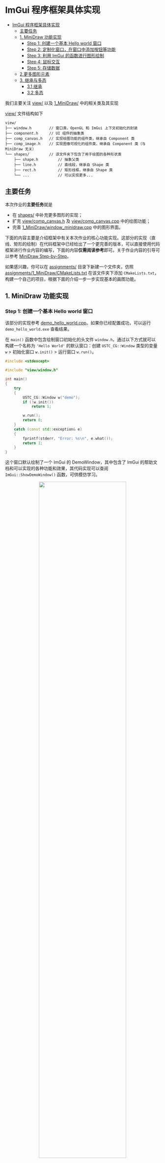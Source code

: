 # ImGui 程序框架具体实现

- [ImGui 程序框架具体实现](#imgui-程序框架具体实现)
  - [主要任务](#主要任务)
  - [1. MiniDraw 功能实现](#1-minidraw-功能实现)
    - [Step 1: 创建一个基本 Hello world 窗口](#step-1-创建一个基本-hello-world-窗口)
    - [Step 2: 定制化窗口，在窗口中添加按钮等功能](#step-2-定制化窗口在窗口中添加按钮等功能)
    - [Step 3: 利用 ImGui 的函数进行图形绘制](#step-3-利用-imgui-的函数进行图形绘制)
    - [Step 4: 鼠标交互](#step-4-鼠标交互)
    - [Step 5: 存储数据](#step-5-存储数据)
  - [2.更多图形元素](#2更多图形元素)
  - [3. 继承与多态](#3-继承与多态)
    - [3.1 继承](#31-继承)
    - [3.2 多态](#32-多态)

我们主要关注 [view/](../../../Framework2D/include/view/) 以及 [1_MiniDraw/](../../../Framework2D/src/assignments/1_MiniDraw/) 中的相关类及其实现

[view/](../../../Framework2D/include/view/) 文件结构如下

```plain
view/
├── window.h        // 窗口类，OpenGL 和 ImGui 上下文初始化的封装
├── component.h     // UI 组件的抽象类
├── comp_canvas.h   // 实现绘图功能的组件类，继承自 Component 类
├── comp_image.h    // 实现图像可视化的组件类，继承自 Component 类（与 MiniDraw 无关）
└── shapes/         // 该文件夹下包含了用于绘图的各种形状类
    ├── shape.h         // 抽象父类
    ├── line.h          // 直线段，继承自 Shape 类
    ├── rect.h          // 矩形线框，继承自 Shape 类
    └── ...             // 可以实现更多...
```

## 主要任务

本次作业的**主要任务**就是

- 在 [shapes/](../../../Framework2D/include/view/shapes/) 中补充更多图形的实现；
- 扩充 [view/comp_canvas.h](../../../Framework2D/include/view/) 及 [view/comp_canvas.cpp](../../../Framework2D/src/view/comp_canvas.cpp) 中的绘图功能；
- 完善 [1_MiniDraw/window_minidraw.cpp](../../../Framework2D/src/assignments/1_MiniDraw/window_minidraw.cpp) 中的图形界面。

下面的内容主要是介绍框架中有关本次作业的核心功能实现。这部分的实现（直线、矩形的绘制）在代码框架中已经给出了一个更完善的版本，可以直接使用代码框架进行作业内容的编写，下面的内容**仅需阅读参考**即可。关于作业内容的引导可以参考 [MiniDraw Step-by-Step](../documents/minidraw_step_by_step.md)。

如果感兴趣，你可以在 [assignments/](../../../Framework2D/src/assignments/) 目录下新建一个文件夹，仿照 [assignments/1_MiniDraw/CMakeLists.txt](../../../Framework2D/src/assignments/1_MiniDraw/CMakeLists.txt) 在该文件夹下添加 `CMakeLists.txt`，构建一个自己的项目，根据下面的介绍一步一步实现基本的画图功能。

## 1. MiniDraw 功能实现

### Step 1: 创建一个基本 Hello world 窗口

该部分的实现参考 [demo_hello_world.cpp](../../../Framework2D/src/demo/demo_hello_world.cpp)。如果你已经配置成功，可以运行 `demo_hello_world.exe` 查看结果。

在 `main()` 函数中包含绘制窗口初始化的头文件 `window.h`，通过以下方式就可以构建一个名称为 `'Hello World'` 的默认窗口：创建 `USTC_CG::Window` 类型的变量 `w` > 初始化窗口 `w.init()` > 运行窗口 `w.run()`。

```cpp
#include <stdexcept>

#include "view/window.h"

int main()
{
    try
    {
        USTC_CG::Window w("demo");
        if (!w.init())
            return 1;

        w.run();
        return 0;
    }
    catch (const std::exception& e)
    {
        fprintf(stderr, "Error: %s\n", e.what());
        return 1;
    }
}
```

这个窗口默认绘制了一个 ImGui 的 DemoWindow，其中包含了 ImGui 的帮助文档和可以实现的各种功能和效果，其代码实现可以查阅 `ImGui::ShowDemoWindow()` 函数，可供模仿学习。

<div align=center><img width = 75% src ="figs/demo_hw.png"/></div align>

### Step 2: 定制化窗口，在窗口中添加按钮等功能

该部分的实现可直接参考作业代码 [1_MiniDraw/](../../../Framework2D/src/assignments/1_MiniDraw/)。

定制化窗口，可以新建一个头文件，从前面的 `Window` 类派生一个子类，例如 [window_mini_draw.h](../../../Framework2D/src/assignments/1_MiniDraw/window_minidraw.h) 中的 `MiniDraw` 类：

```cpp
#pragma once

#include "view/window.h"

#include ...

namespace USTC_CG
{
class MiniDraw : public Window
{
   public:
    explicit MiniDraw(const std::string& window_name);
    ~MiniDraw();

    void draw();    // 重载 Window 的绘制函数 draw()

   private:
    ...             // Priavte attributes
};
}  // namespace USTC_CG
```

这个重载 `Draw()` 函数中需要给出界面中的元素及其布局：

例如，可以使用 `ImGui::Begin()` 和 `ImGui::End()` 添加一个简单的显示文本的子窗口：

```cpp
void MiniDraw::draw()
{
    // flag_show_canvas_view 为 bool 类型，记录窗口的打开状态
    if (ImGui::Begin("Canvas", &flag_show_canvas_view))
    {
        ImGui::Text("This is a canvas window");
    }
    ImGui::End();
}
```

使用这个 `Window` 类的子类，我们一样可以在 `main()` 函数中新建一个窗口，不过这个窗口不会调用原来的默认绘制函数，而是调用它自己的绘制函数。

<div align=center><img width = 75% src ="figs/t_0.png"/></div align>

可以设置该窗口的若干显示属性，例如 `ImGuiWindowFlags_NoDecoration` 可以去掉上方的标签栏：

```cpp
void MiniDraw::draw()
{
    if (ImGui::Begin("Canvas", &flag_show_canvas_view, ImGuiWindowFlags_NoDecoration))
    {
        ImGui::Text("This is a canvas window");
    }
    ImGui::End();
}
```

<div align=center><img width = 75% src ="figs/t_1.png"/></div align>

通过调用 `ImGui::SetNextWindowPos()` 函数与 `ImGui::SetNextWindowSize()`函数，可以设置窗口的（左上角）位置以及大小。这里获取视窗大小，并且用它来设置窗口的属性，将窗口铺满整个屏幕：

```cpp
void MiniDraw::draw()
{
    // 设置窗口的位置和尺寸
    const ImGuiViewport* viewport = ImGui::GetMainViewport();
    ImGui::SetNextWindowPos(viewport->WorkPos);
    ImGui::SetNextWindowSize(viewport->WorkSize);
    if (ImGui::Begin("Canvas", &flag_show_canvas_view, ImGuiWindowFlags_NoDecoration))
    {
        ImGui::Text("This is a canvas window");
    }
    ImGui::End();
}
```

<div align=center><img width = 75% src ="figs/t_2.png"/></div align>

最后，使用 `ImGui::Button()` 可以添加按钮，例如这里添加了名称为 `"Line"` 和 `"Rect"` 的两个按钮，在单击后输出相应的字符串：

```cpp
void MiniDraw::draw()
{
    const ImGuiViewport* viewport = ImGui::GetMainViewport();
    ImGui::SetNextWindowPos(viewport->WorkPos);
    ImGui::SetNextWindowSize(viewport->WorkSize);
    if (ImGui::Begin("Canvas", &flag_show_canvas_view, ImGuiWindowFlags_NoDecoration))
    {
        ImGui::Text("This is a canvas window");
        // 添加按钮
        if (ImGui::Button("Line"))
        {
            // 按钮单击后执行相应操作
            std::cout << "Set shape to Line" << std::endl;
        }
        if (ImGui::Button("Rect"))
        {
            std::cout << "Set shape to Rect" << std::endl;
        }
    }
    ImGui::End();
}

```

<div align=center><img width = 75% src ="figs/t_3.png"/></div align>

### Step 3: 利用 ImGui 的函数进行图形绘制

我们继续定制化 `draw()` 函数中的内容。

ImGui 提供了丰富的基本图形绘制函数，可以查看 `imgui.h` 文件的 `ImDrawList` 结构体。例如，调用 `AddLine(const ImVec2&, const ImVec2&, ImU32, float)` 函数可以绘制一条直线段，通过依次指定线段的起点、终点、颜色和粗细；调用 `AddRect(const ImVec2&, const ImVec2&, ImU32)` 可以绘制左上角顶点和右下角顶点确定的矩形线框，等等。

我们可以指定一个区域绘制矩形，作为画布的背景板：

```cpp
void MiniDraw::draw()
{
    ...
    if (ImGui::Begin("Canvas", &flag_show_canvas_view, ImGuiWindowFlags_NoDecoration))
    {
        ...
        // 获取 ImDrawList 变量
        ImDrawList* draw_list = ImGui::GetWindowDrawList();
        // 设置画布的大小和位置，填充窗口剩余（上一个按钮添加之后）的空间
        const auto& canvas_min = ImGui::GetCursorScreenPos();
        const auto& canvas_size = ImGui::GetContentRegionAvail();
        const auto& canvas_max = ImVec2(canvas_min.x + canvas_size.x, canvas_min.y + canvas_size.y);
        // 绘制（填充的）矩形作为背景版
        draw_list->AddRectFilled(canvas_min, canvas_max, IM_COL32(50, 50, 50, 255));
        // 绘制矩形边框
        draw_list->AddRect(canvas_min, canvas_max, IM_COL32(255, 255, 255, 255));
    }
    ImGui::End();
}
```

<div align=center><img width = 75% src ="figs/t_4.png"/></div align>

### Step 4: 鼠标交互

ImGui 提供了若干接口获取鼠标状态，这里主要用到如下的函数

```cpp
// 获取鼠标的位置
ImGuiIO& io = ImGui::GetIO(); io.MousePos;
// 获取鼠标状态
ImGui::IsMouseClicked(ImGuiMouseButton_Left);
ImGui::IsMouseDown(ImGuiMouseButton_Left);
```

为了方便鼠标和画布区域的交互，可以在画布区域添加一个 `InvisibleButton`

```cpp
// 设置下一个元素的位置
ImGui::SetCursorScreenPos(canvas_min);
// 添加 invisible button
ImGui::InvisibleButton(
    label.c_str(), canvas_size, ImGuiButtonFlags_MouseButtonLeft);
// 记录鼠标是否悬停在该元素上
bool is_hovered = ImGui::IsItemHovered();
```

为了实现鼠标绘制线段的交互，我们记录如下的变量，这些变量不是临时的，需要实时维护，因此需要设置为静态变量，或者作为类的属性写在 `MiniDraw` 类中：

```cpp
ImVec2 start_point_, end_point_;  // 线段的起点和终点
bool draw_status_ = false;       // 是否处于绘制状态
```

通过获取鼠标交互，修改上述变量

```cpp
// 获取鼠标位置
ImGuiIO& io = ImGui::GetIO();
// 鼠标在屏幕上的位置
const ImVec2 mouse_pos = io.MousePose;

if (is_hovered && !draw_status_ && ImGui::IsMouseClicked(ImGuiMouseButton_Left))
{
    // 鼠标左键在画布中单击时，开始绘制，并记录起点和终点
    draw_status_ = true;
    start_point_ = end_point_ = mouse_pos;
}
if (draw_status)
{
    // 绘制过程中，更新线段的终点
    end_point_ = mouse_pos;
    // 鼠标左键松开，停止绘制
    if (!ImGui::IsMouseDown(ImGuiMouseButton_Left))
        draw_status = false;
}
```

通过 `AddLine()` 函数绘制直线段

```cpp
draw_list->AddLine(start_point_, end_point_, IM_COL32(255, 0, 0, 255), 2.0f);
```

整体的 `MiniDraw::draw()` 函数如下：

```cpp
void MiniDraw::draw()
{
    ...
    if (ImGui::Begin("Canvas", &flag_show_canvas_view, ImGuiWindowFlags_NoDecoration))
    {
        ...
        ImGui::SetCursorScreenPos(canvas_min);
        ImGui::InvisibleButton(
            "Canvas.InvisibleButton", canvas_size, ImGuiButtonFlags_MouseButtonLeft);
        bool is_hovered = ImGui::IsItemHovered();
        // 鼠标交互
        ImGuiIO& io = ImGui::GetIO();
        const ImVec2 mouse_pos = io.MousePos;
        if (is_hovered && !draw_status_ && ImGui::IsMouseClicked(ImGuiMouseButton_Left))
        {
            draw_status = true;
            start_point_ = end_point_ = mouse_pos;
        }
        if (draw_status_)
        {
            end_point_ = mouse_pos;
            if (!ImGui::IsMouseDown(ImGuiMouseButton_Left))
                draw_status_ = false;
        }
        // 线段绘制
        draw_list->AddLine(start_point_, end_point_, IM_COL32(255, 0, 0, 255), 2.0f);
    }
    ImGui::End();
}
```

<div align=center><img width = 75% src ="figs/t_5.png"/></div align>

至此 MiniDraw 有了鼠标绘制功能，但是只能画一条线，因为没有**存储数据**。

### Step 5: 存储数据

我们将要绘制的多条线存储起来，然后在每一帧重画所有的线即可。为此我们可以设计一个 `Line` 类来记录线段的数据结构。

```cpp
class Line
{
public:
    Line(void);
    Line(float start_point_x, float start_point_y, float end_point_x, float end_point_y)
    {
        start_point_x_ = start_point_x;
        start_point_y_ = start_point_y;
        end_point_x_ = end_point_x;
        end_point_y_ = end_point_y;
    }
    ~Line(void);
    
public:
    void draw();

private:
    float start_point_x_, start_point_y_, end_point_x_, end_point_y_;
};
```

实现一下 `Line::draw()` 函数

```cpp
void Line::draw()
{
    ImDrawList* draw_list = ImGui::GetWindowDrawList();
    draw_list->AddLine(
        ImVec2(start_point_x_, start_point_y_),
        ImVec2(end_point_x_, end_point_y_),
        IM_COL32(255, 0, 0, 255), 2.0f);
}
```

在 `MiniDraw` 类中维护一个线段列表，使用 vector 容器：

```cpp
std::vector<std::shared_ptr<Line>> line_list_;
```

修改鼠标交互函数和绘制函数

```cpp
// 获取鼠标位置
ImGuiIO& io = ImGui::GetIO();
const ImVec2 mouse_pos = io.MousePos;

if (is_hovered && !draw_status_ && ImGui::IsMouseClicked(ImGuiMouseButton_Left))
{
    // 鼠标左键在画布中单击时，开始绘制，并记录起点和终点
    draw_status_ = true;
    start_point_ = end_point_ = mouse_pos;
}
if (draw_status_)
{
    // 绘制过程中，更新线段的终点
    end_point = mouse_pos_in_canvas;
    // 鼠标左键松开，停止绘制，更新线段列表
    if (!ImGui::IsMouseDown(ImGuiMouseButton_Left))
    {
        draw_status_ = false;
        // 新增：把当前线段添加到线段列表当中
        // 这里用到了智能指针 std::shared_ptr，下面这句话的含义类似于
        // Line* = new Line(start_point_.x, start_point_.y, end_point_.x, end_point_.y)
        std::shared_ptr<Line> p_line = std::make_shared<Line>(start_point_.x, start_point_.y, end_point_.x, end_point_.y);
        line_list_.push_back(p_line);
    }
}

// 线段绘制
// 绘制历史线段
for (const auto& p_line : line_list_)
{
    p_line->draw();
}
// 绘制当前线段
if (draw_status_)
    draw_list->AddLine(start_point_, end_point_, IM_COL32(255, 0, 0, 255), 2.0f);
```

<div align=center><img width = 75% src ="figs/t_6.png"/></div align>

这样就可以绘制多条线段了。

## 2.更多图形元素

不同类型图形元素如何存储？

如何组织它们之间的关系？

矩形类如下

```cpp
class Rect
{
public:
    Rect (void);
    Rect (int start_point_x, int start_point_y, int end_point_x, int end_point_y)
    {
        start_point_x_ = start_point_x;
        start_point_y_ = start_point_y;
        end_point_x_ = end_point_x;
        end_point_y_ = end_point_y;
    }
    ~Rect (void);
    
public:
    void draw()
    {
        ImDrawList* draw_list = ImGui::GetWindowDrawList();
        draw_list->AddRect(
            ImVec2(start_point_x_, start_point_y_),
            ImVec2(end_point_x_, end_point_y_),
            IM_COL32(255, 0, 0, 255),
            0.f,
            ImDrawFlags_None,
            2.0f);
    }

private:
    int start_point_x_, start_point_y_, end_point_x_, end_point_y_;
};
```

然后在函数外部添加记录矩形的数组

```cpp
std::vector<std::shared_ptr<Line>> line_list_;
std::vector<std::shared_ptr<Rect>> rect_list_;
```

然而这是好做法吗？

## 3. 继承与多态

C++ 继承与多态概念自行学习，本文只介绍应用

考虑图元的性质，虽然形状不同，但是都可以被画

此例中可建立父类 Shape，虚方法 draw

图元 Line，Rect，Ellipse 等等继承于 Shape，实现 draw 方法

使用父类指针指向子类实例，调用 draw 函数，实现多态

### 3.1 继承

```cpp
class Shape
{
   public:
    // 父类的析构函数必须是 virtual 的
    // 否则当用父类指针指向子类的实例并删除该实例时，将只会调用父类的析构函数
    // 而不调用子类的析构函数。会造成内存泄漏
    virtual ~Shape();
    virtual void draw(const Config& config) = 0;
};

class Line : public Shape { /*...*/ };

class Rect : public Shape { /*...*/ };
```

在 `MiniDraw` 类中用父类指针存储数据

```cpp
std::vector<std::shared_ptr<Shape>> shape_list_;
ShapeType shape_type_;

enum ShapeType // 推荐用枚举类代表图元类型
{
    kDefault = 0,
    kLine = 1,
    kRect = 2,
    kEllipse = 3,
    kPolygon = 4,
};
```

我们可以在前面添加的两个按钮中添加切换 `ShapeType` 的操作

```cpp
if (ImGui::Button("Line"))
{
    // 按钮单击后执行相应操作
    shape_type = kLine;
    std::cout << "Set shape to Line" << std::endl;
}
if (ImGui::Button("Rect"))
{
    shape_type = kRect;
    std::cout << "Set shape to Rect" << std::endl;
}
```

在实例化 `Shape` 类型对象时，我们根据选择的形状类型使用正确的子类

```cpp
if (!ImGui::IsMouseDown(ImGuiMouseButton_Left))
{
    std::shared_ptr<Shape> p_shape;

    // 把当前形状添加到形状列表当中
    switch (shape_type_)
    {
    case kDefault:
        break;
    case kLine:
        // p_shape = new Line(start_point_.x, start_point_.y, end_point_.x, end_point_.y)
        p_shape = std::make_shared<Line>(start_point_.x, start_point_.y, end_point_.x, end_point_.y);
        draw_status_ = false;
        shape_list_.push_back(current_shape_);
        break;
    case kRect:
        // p_shape = new Rect(start_point_.x, start_point_.y, end_point_.x, end_point_.y)
        p_shape = std::make_shared<Rect>(start_point_.x, start_point_.y, end_point_.x, end_point_.y);
        draw_status_ = false;
        shape_list_.push_back(current_shape_);
        break;
    default:
        break;
    }
}
```

### 3.2 多态

不同的形状作为 `Shape` 类型的子类对于 `draw()` 函数有不同的实现，但是方便的是，对于 `shape_list_` 中的对象，可以统一调用 `draw()` 函数对它们进行绘制

```cpp
// 绘制 shape_list_ 中的对象
for (const auto& p_shape : shape_list_)
{
    p_shape->draw();
}
// 绘制当前对象
if (draw_status_)
{
    switch (shape_type_)
    {
    case kDefault:
        break;
    case kLine:
        draw_list->AddLine(start_point_, end_point_, IM_COL32(255, 0, 0, 255), 2.0f);
        break;
    case kRect:
        draw_list->AddRect(
            start_point_, end_point_, IM_COL32(255, 0, 0, 255), 0.f, ImDrawFlags_None, 2.0f);
        break;
    default:
        break;
    }
}
```

这一部分 Canvas 功能可以从整体的 draw 函数中独立出来，单独封装到一个类当中，Canvas 功能的最终实现请参考 [comp_canvas.h](../../../Framework2D/include/view/comp_canvas.h)。
